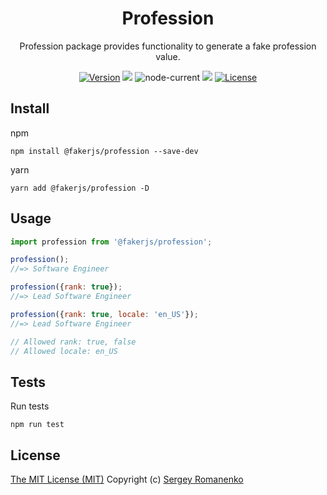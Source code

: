 <h1 align="center">Profession</h1>
<p align="center">
Profession package provides functionality to generate a fake profession value.
</p>

<p align="center">
<a href="https://github.com/faker-javascript/profession/releases"><img alt="Version" src="https://img.shields.io/github/release/faker-javascript/profession.svg?label=version&color=green"></a> <img src="https://img.shields.io/npm/dt/@fakerjs/profession"> <img alt="node-current" src="https://img.shields.io/node/v/@fakerjs/profession"> <a href="https://github.com/faker-javascript/profession/actions/workflows/ci.yml"><img src="https://github.com/faker-javascript/profession/actions/workflows/ci.yml/badge.svg"></a> <a href="https://github.com/faker-javascript/profession"><img src="https://img.shields.io/badge/license-MIT-blue.svg?color=green" alt="License"></a>
</p>

## Install

npm
```
npm install @fakerjs/profession --save-dev
```

yarn
```
yarn add @fakerjs/profession -D
```

## Usage

```js
import profession from '@fakerjs/profession';

profession();
//=> Software Engineer

profession({rank: true});
//=> Lead Software Engineer

profession({rank: true, locale: 'en_US'});
//=> Lead Software Engineer

// Allowed rank: true, false
// Allowed locale: en_US
```

## Tests

Run tests

```
npm run test
```

## License
[The MIT License (MIT)](https://github.com/faker-javascript/profession/blob/master/LICENSE)
Copyright (c) [Sergey Romanenko](https://github.com/Awilum)
